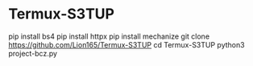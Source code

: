 # Termux-S3TUP
pip install bs4
pip install httpx
pip install mechanize
git clone https://github.com/Lion165/Termux-S3TUP
cd Termux-S3TUP
python3 project-bcz.py
